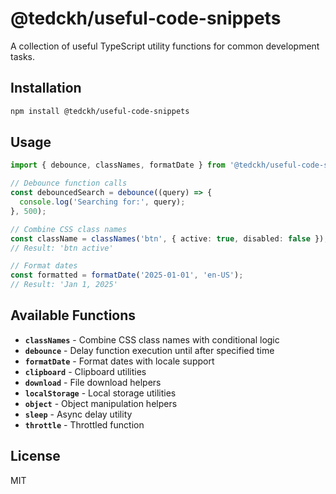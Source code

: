 # @tedckh/useful-code-snippets

A collection of useful TypeScript utility functions for common development tasks.

## Installation

```bash
npm install @tedckh/useful-code-snippets
```

## Usage

```typescript
import { debounce, classNames, formatDate } from '@tedckh/useful-code-snippets';

// Debounce function calls
const debouncedSearch = debounce((query) => {
  console.log('Searching for:', query);
}, 500);

// Combine CSS class names
const className = classNames('btn', { active: true, disabled: false });
// Result: 'btn active'

// Format dates
const formatted = formatDate('2025-01-01', 'en-US');
// Result: 'Jan 1, 2025'
```

## Available Functions

- **`classNames`** - Combine CSS class names with conditional logic
- **`debounce`** - Delay function execution until after specified time
- **`formatDate`** - Format dates with locale support
- **`clipboard`** - Clipboard utilities
- **`download`** - File download helpers
- **`localStorage`** - Local storage utilities
- **`object`** - Object manipulation helpers
- **`sleep`** - Async delay utility
- **`throttle`** - Throttled function

## License

MIT
